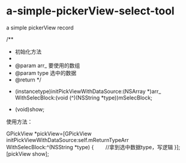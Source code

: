 # a-simple-pickerView-select-tool
a simple pickerView record 

/**
 *  初始化方法
 *
 *  @param arr_ 要使用的数组
 *  @param type 选中的数据
 *  @return
 */
+ (instancetype)initPickViewWithDataSource:(NSArray *)arr_ WithSelecBlock:(void (^)(NSString *type))mSelecBlock;

- (void)show;

使用方法：

GPickView *pickView=[GPickView initPickViewWithDataSource:self.mReturnTypeArr WithSelecBlock:^(NSString *type) {
        //拿到选中数据type，写逻辑
    }];
    [pickView show];
